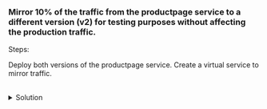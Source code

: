 
### Mirror 10% of the traffic from the productpage service to a different version (v2) for testing purposes without affecting the production traffic.

Steps:

Deploy both versions of the productpage service.
Create a virtual service to mirror traffic.

<br>
<details><summary>Solution</summary>
<br>

Step 1 :
```plain 
kubectl apply -f productpage-deployment.yaml
```{{}}

Step 2 :
```plain 
apiVersion: networking.istio.io/v1alpha3
kind: VirtualService
metadata:
  name: productpage
  namespace: default
spec:
  hosts:
  - productpage
  http:
  - route:
    - destination:
        host: productpage
        subset: v1
  - mirror:
      host: productpage
      subset: v2
    mirrorPercentage:
      value: 10.0
```{{}}

Step 3 :
```
kubectl apply -f productpage-mirror.yaml
```{{}}
</details>